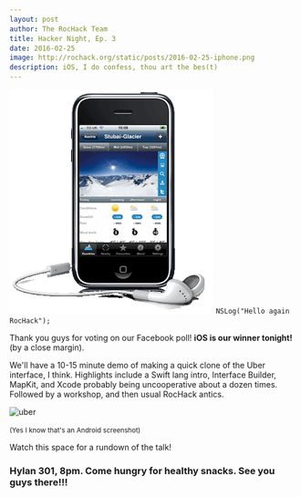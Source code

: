 ```yaml
---
layout: post
author: The RocHack Team
title: Hacker Night, Ep. 3
date: 2016-02-25
image: http://rochack.org/static/posts/2016-02-25-iphone.png
description: iOS, I do confess, thou art the bes(t)
---
```

![Hacker Night 3](/static/posts/2016-02-25-iphone.png)
`NSLog("Hello again RocHack");`

Thank you guys for voting on our Facebook poll! **iOS is our winner tonight!** (by a close margin).

We'll have a 10-15 minute demo of making a quick clone of the Uber interface, I think. Highlights include a Swift lang intro, Interface Builder, MapKit, and Xcode probably being uncooperative about a dozen times. Followed by a workshop, and then usual RocHack antics.

![uber](http://saasquatch.wpengine.netdna-cdn.com/assets/Uber-Map-Interface295.png)

<small>
(Yes I know that's an Android screenshot)
</small>

Watch this space for a rundown of the talk!

### Hylan 301, 8pm. Come hungry for healthy snacks. See you guys there!!!


